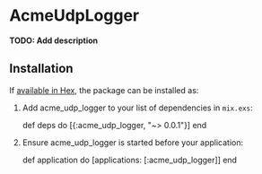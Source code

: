 # AcmeUdpLogger

**TODO: Add description**

## Installation

If [available in Hex](https://hex.pm/docs/publish), the package can be installed as:

  1. Add acme_udp_logger to your list of dependencies in `mix.exs`:

        def deps do
          [{:acme_udp_logger, "~> 0.0.1"}]
        end

  2. Ensure acme_udp_logger is started before your application:

        def application do
          [applications: [:acme_udp_logger]]
        end

